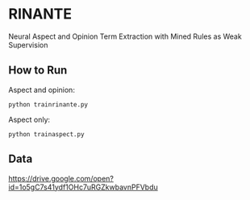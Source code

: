 # RINANTE
Neural Aspect and Opinion Term Extraction with Mined Rules as Weak Supervision

## How to Run

Aspect and opinion:
```
python trainrinante.py
```

Aspect only:
```
python trainaspect.py
```

## Data

https://drive.google.com/open?id=1o5gC7s41ydf1OHc7uRGZkwbavnPFVbdu
